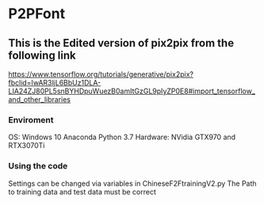 # P2PFont
## This is the Edited version of pix2pix from the following link
https://www.tensorflow.org/tutorials/generative/pix2pix?fbclid=IwAR3ljL6BbUz1DLA-LIA24ZJ80PL5snBYHDpuWuezB0amItGzGL9pIyZP0E8#import_tensorflow_and_other_libraries

### Enviroment
OS: Windows 10
Anaconda Python 3.7
Hardware: NVidia GTX970 and RTX3070Ti

### Using the code
Settings can be changed via variables in ChineseF2FtrainingV2.py
The Path to training data and test data must be correct
